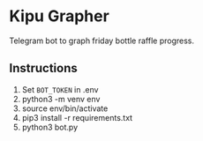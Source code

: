 # Kipu Grapher

Telegram bot to graph friday bottle raffle progress.

## Instructions

1. Set `BOT_TOKEN` in .env
2. python3 -m venv env
3. source env/bin/activate
4. pip3 install -r requirements.txt
5. python3 bot.py
